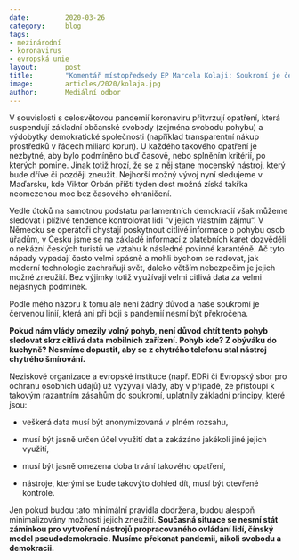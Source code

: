 ```yaml
---
date:         2020-03-26
category:     blog
tags:
- mezinárodní
- koronavirus
- evropská unie
layout:       post
title:        "Komentář místopředsedy EP Marcela Kolaji: Soukromí je červená linie, která se nesmí překročit"
image:        articles/2020/kolaja.jpg
author:       Mediální odbor
--- 
```





V souvislosti s celosvětovou pandemií koronaviru přitvrzují opatření, která suspendují základní občanské svobody (zejména svobodu pohybu) a výdobytky demokratické společnosti (například transparentní nákup prostředků v řádech miliard korun). U každého takového opatření je nezbytné, aby bylo podmíněno buď časově, nebo splněním kritérií, po kterých pomine. Jinak totiž hrozí, že se z něj stane mocenský nástroj, který bude dříve či později zneužit. Nejhorší možný vývoj nyní sledujeme v Maďarsku, kde Viktor Orbán příští týden dost možná získá takřka neomezenou moc bez časového ohraničení.

 

Vedle útoků na samotnou podstatu parlamentních demokracií však můžeme sledovat i plíživé tendence kontrolovat lidi “v jejich vlastním zájmu“. V Německu se operátoři chystají poskytnout citlivé informace o pohybu osob úřadům, v Česku jsme se na základě informací z platebních karet dozvěděli o nekázni českých turistů ve vztahu k následné povinné karanténě. Ač tyto nápady vypadají často velmi spásně a mohli bychom se radovat, jak moderní technologie zachraňují svět, daleko větším nebezpečím je jejich možné zneužití. Bez výjimky totiž využívají velmi citlivá data za velmi nejasných podmínek.

 

Podle mého názoru k tomu ale není žádný důvod a naše soukromí je červenou linií, která ani při boji s pandemií nesmí být překročena.

 

**Pokud nám vlády omezily volný pohyb, není důvod chtít tento pohyb sledovat skrz citlivá data mobilních zařízení. Pohyb kde? Z obýváku do kuchyně? Nesmíme dopustit, aby se z chytrého telefonu stal nástroj chytrého šmírování.**

 

Neziskové organizace a evropské instituce (např. EDRi či Evropský sbor pro ochranu osobních údajů) už vyzývají vlády, aby v případě, že přistoupí k takovým razantním zásahům do soukromí, uplatnily základní principy, které jsou:

* veškerá data musí být anonymizovaná v plném rozsahu,

* musí být jasně určen účel využití dat a zakázáno jakékoli jiné jejich využití,

* musí být jasně omezena doba trvání takového opatření,

* nástroje, kterými se bude takovýto dohled dít, musí být otevřené kontrole.

 

Jen pokud budou tato minimální pravidla dodržena, budou alespoň minimalizovány možnosti jejich zneužití. **Současná situace se nesmí stát záminkou pro vytvoření nástrojů propracovaného ovládání lidí, čínský model pseudodemokracie. Musíme překonat pandemii, nikoli svobodu a demokracii.**
